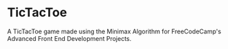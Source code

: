 # TicTacToe
A TicTacToe game made using the Minimax Algorithm for FreeCodeCamp's Advanced Front End Development Projects.
